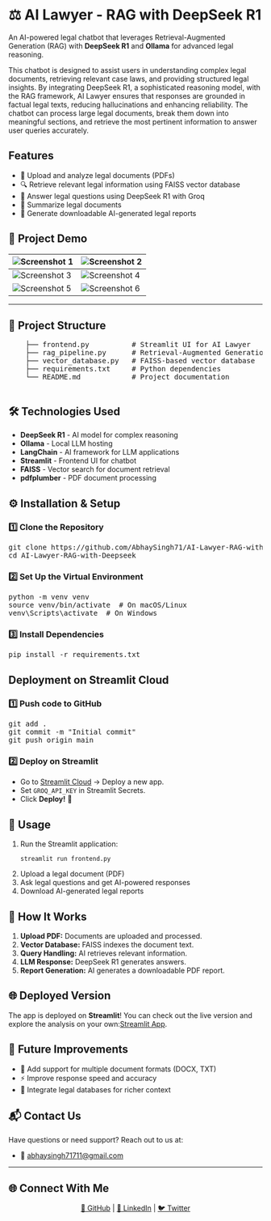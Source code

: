 
<body>
    <h1>⚖️ AI Lawyer - RAG with DeepSeek R1</h1>
     <p>An AI-powered legal chatbot that leverages Retrieval-Augmented Generation (RAG) with <strong>DeepSeek R1</strong> and <strong>Ollama</strong> for advanced legal reasoning.</p>
    <p>This chatbot is designed to assist users in understanding complex legal documents, retrieving relevant case laws, and providing structured legal insights. By integrating DeepSeek R1, a sophisticated reasoning model, with the RAG framework, AI Lawyer ensures that responses are grounded in factual legal texts, reducing hallucinations and enhancing reliability. The chatbot can process large legal documents, break them down into meaningful sections, and retrieve the most pertinent information to answer user queries accurately.</p>
    
   <h2> Features</h2>
    <ul>
        <li>📂 Upload and analyze legal documents (PDFs)</li>
        <li>🔍 Retrieve relevant legal information using FAISS vector database</li>
        <li>🤖 Answer legal questions using DeepSeek R1 with Groq</li>
        <li>📜 Summarize legal documents</li>
        <li>📄 Generate downloadable AI-generated legal reports</li>
    </ul>

## 📸 Project Demo  

| ![Screenshot 1](assets/photo1.png) | ![Screenshot 2](assets/photo2.png) |  
|---------------------------------|---------------------------------|  
| ![Screenshot 3](assets/photo3.png) | ![Screenshot 4](assets/photo4.png) |  
| ![Screenshot 5](assets/photo5.png) | ![Screenshot 6](assets/photo6.png) |  

---
    
  <h2>📁 Project Structure</h2>
    <pre>
    ├── frontend.py          # Streamlit UI for AI Lawyer
    ├── rag_pipeline.py      # Retrieval-Augmented Generation pipeline
    ├── vector_database.py   # FAISS-based vector database
    ├── requirements.txt     # Python dependencies
    └── README.md            # Project documentation
    </pre>
    
  <h2>🛠️ Technologies Used</h2>
    <ul>
        <li><strong>DeepSeek R1</strong> - AI model for complex reasoning</li>
        <li><strong>Ollama</strong> - Local LLM hosting</li>
        <li><strong>LangChain</strong> - AI framework for LLM applications</li>
        <li><strong>Streamlit</strong> - Frontend UI for chatbot</li>
        <li><strong>FAISS</strong> - Vector search for document retrieval</li>
        <li><strong>pdfplumber</strong> - PDF document processing</li>
    </ul>
    
   <h2>⚙️ Installation & Setup</h2>

<h3>1️⃣ Clone the Repository</h3>
<pre>
git clone https://github.com/AbhaySingh71/AI-Lawyer-RAG-with-Deepseek.git
cd AI-Lawyer-RAG-with-Deepseek
</pre>

<h3>2️⃣ Set Up the Virtual Environment</h3>
<pre>
python -m venv venv
source venv/bin/activate  # On macOS/Linux
venv\Scripts\activate  # On Windows
</pre>

<h3>3️⃣ Install Dependencies</h3>
<pre>
pip install -r requirements.txt
</pre>

 <h2>Deployment on Streamlit Cloud</h2>
<h3>1️⃣ Push code to GitHub</h3>
<pre>
git add .
git commit -m "Initial commit"
git push origin main
</pre>

<h3>2️⃣ Deploy on Streamlit</h3>
<ul>
  <li>Go to <a href="https://share.streamlit.io/">Streamlit Cloud</a> → Deploy a new app.</li>
  <li>Set <code>GROQ_API_KEY</code> in Streamlit Secrets.</li>
  <li>Click <strong>Deploy!</strong> 🎉</li>
</ul>

  <h2>🚀 Usage</h2>
    <ol>
        <li>Run the Streamlit application:</li>
        <pre><code>streamlit run frontend.py</code></pre>
        <li>Upload a legal document (PDF)</li>
        <li>Ask legal questions and get AI-powered responses</li>
        <li>Download AI-generated legal reports</li>
    </ol>
    
   <h2>📜 How It Works</h2>
    <ol>
        <li><strong>Upload PDF:</strong> Documents are uploaded and processed.</li>
        <li><strong>Vector Database:</strong> FAISS indexes the document text.</li>
        <li><strong>Query Handling:</strong> AI retrieves relevant information.</li>
        <li><strong>LLM Response:</strong> DeepSeek R1 generates answers.</li>
        <li><strong>Report Generation:</strong> AI generates a downloadable PDF report.</li>
    </ol>

## 🌐 Deployed Version

The app is deployed on **Streamlit**! You can check out the live version and explore the analysis on your own:[Streamlit App](https://ai-lawyer-rag-with-deepseek.streamlit.app/).

    
  <h2>🎯 Future Improvements</h2>
    <ul>
        <li>📝 Add support for multiple document formats (DOCX, TXT)</li>
        <li>⚡ Improve response speed and accuracy</li>
        <li>🔗 Integrate legal databases for richer context</li>
    </ul>
    
 <h2>📬 Contact Us</h2>
<p>Have questions or need support? Reach out to us at:</p>
<ul>
  <li>📧 <a href="mailto:abhaysingh71711@gmail.com">abhaysingh71711@gmail.com</a></li>
</ul>

---

<h2>🌐 Connect With Me</h2>
<p align="center">
  <a href="https://github.com/abhaysingh71711" target="_blank">🐙 GitHub</a> |
  <a href="https://linkedin.com/in/abhaysingh71711" target="_blank">🔗 LinkedIn</a> |
  <a href="https://twitter.com/abhaysingh71711" target="_blank">🐦 Twitter</a>
</p>
